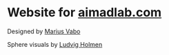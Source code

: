 # Website for [aimadlab.com](https://aimadlab.com/)

Designed by [Marius Vabo](https://www.linkedin.com/in/marius-vabo-713581b0/)

Sphere visuals by [Ludvig Holmen](https://www.instagram.com/ludvig.holmen/)
